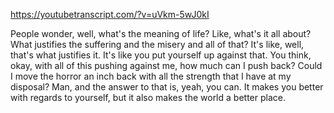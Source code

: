 https://youtubetranscript.com/?v=uVkm-5wJ0kI

 People wonder, well, what's the meaning of life? Like, what's it all about? What justifies the suffering and the misery and all of that? It's like, well, that's what justifies it. It's like you put yourself up against that. You think, okay, with all of this pushing against me, how much can I push back? Could I move the horror an inch back with all the strength that I have at my disposal? Man, and the answer to that is, yeah, you can. It makes you better with regards to yourself, but it also makes the world a better place.